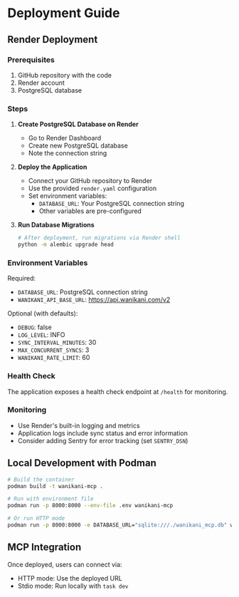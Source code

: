 # Deployment Guide

## Render Deployment

### Prerequisites
1. GitHub repository with the code
2. Render account
3. PostgreSQL database

### Steps

1. **Create PostgreSQL Database on Render**
   - Go to Render Dashboard
   - Create new PostgreSQL database
   - Note the connection string

2. **Deploy the Application**
   - Connect your GitHub repository to Render
   - Use the provided `render.yaml` configuration
   - Set environment variables:
     - `DATABASE_URL`: Your PostgreSQL connection string
     - Other variables are pre-configured

3. **Run Database Migrations**
   ```bash
   # After deployment, run migrations via Render shell
   python -m alembic upgrade head
   ```

### Environment Variables

Required:
- `DATABASE_URL`: PostgreSQL connection string
- `WANIKANI_API_BASE_URL`: https://api.wanikani.com/v2

Optional (with defaults):
- `DEBUG`: false
- `LOG_LEVEL`: INFO
- `SYNC_INTERVAL_MINUTES`: 30
- `MAX_CONCURRENT_SYNCS`: 3
- `WANIKANI_RATE_LIMIT`: 60

### Health Check

The application exposes a health check endpoint at `/health` for monitoring.

### Monitoring

- Use Render's built-in logging and metrics
- Application logs include sync status and error information
- Consider adding Sentry for error tracking (set `SENTRY_DSN`)

## Local Development with Podman

```bash
# Build the container
podman build -t wanikani-mcp .

# Run with environment file
podman run -p 8000:8000 --env-file .env wanikani-mcp

# Or run HTTP mode
podman run -p 8000:8000 -e DATABASE_URL="sqlite:///./wanikani_mcp.db" wanikani-mcp
```

## MCP Integration

Once deployed, users can connect via:
- HTTP mode: Use the deployed URL
- Stdio mode: Run locally with `task dev`